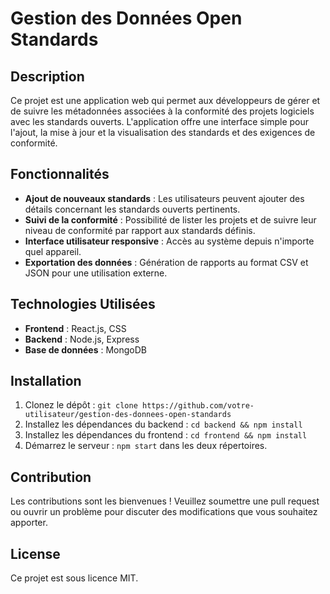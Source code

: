 # Gestion des Données Open Standards

## Description
Ce projet est une application web qui permet aux développeurs de gérer et de suivre les métadonnées associées à la conformité des projets logiciels avec les standards ouverts. L'application offre une interface simple pour l'ajout, la mise à jour et la visualisation des standards et des exigences de conformité.

## Fonctionnalités
- **Ajout de nouveaux standards** : Les utilisateurs peuvent ajouter des détails concernant les standards ouverts pertinents.
- **Suivi de la conformité** : Possibilité de lister les projets et de suivre leur niveau de conformité par rapport aux standards définis.
- **Interface utilisateur responsive** : Accès au système depuis n'importe quel appareil.
- **Exportation des données** : Génération de rapports au format CSV et JSON pour une utilisation externe.

## Technologies Utilisées
- **Frontend** : React.js, CSS
- **Backend** : Node.js, Express
- **Base de données** : MongoDB

## Installation
1. Clonez le dépôt : `git clone https://github.com/votre-utilisateur/gestion-des-donnees-open-standards`
2. Installez les dépendances du backend : `cd backend && npm install`
3. Installez les dépendances du frontend : `cd frontend && npm install`
4. Démarrez le serveur : `npm start` dans les deux répertoires.

## Contribution
Les contributions sont les bienvenues ! Veuillez soumettre une pull request ou ouvrir un problème pour discuter des modifications que vous souhaitez apporter.

## License
Ce projet est sous licence MIT.
